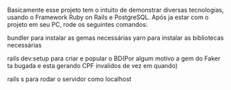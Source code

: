Basicamente esse projeto tem o intuito de demonstrar diversas tecnologias, usando o Framework Ruby on Rails e PostgreSQL.
Após ja estar com o projeto em seu PC, rode os seguintes comandos:

bundler para instalar as gemas necessárias
  yarn para instalar as bibliotecas necessárias
  
  rails dev:setup para criar e popular o BD(Por algum motivo a gem do Faker ta bugada e esta gerando CPF invalidos de vez em quando)
  
  rails s para rodar o servidor como localhost
